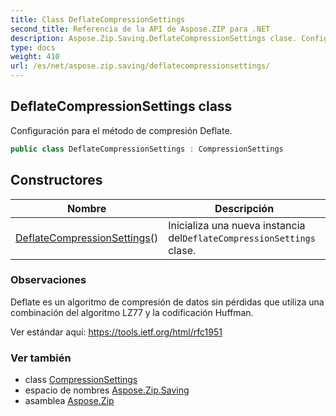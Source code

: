 ```yaml
---
title: Class DeflateCompressionSettings
second_title: Referencia de la API de Aspose.ZIP para .NET
description: Aspose.Zip.Saving.DeflateCompressionSettings clase. Configuración para el método de compresión Deflate.
type: docs
weight: 410
url: /es/net/aspose.zip.saving/deflatecompressionsettings/
---
```

## DeflateCompressionSettings class

Configuración para el método de compresión Deflate.

```csharp
public class DeflateCompressionSettings : CompressionSettings
```

## Constructores

| Nombre | Descripción |
| --- | --- |
| [DeflateCompressionSettings](deflatecompressionsettings/)() | Inicializa una nueva instancia del`DeflateCompressionSettings` clase. |

### Observaciones

Deflate es un algoritmo de compresión de datos sin pérdidas que utiliza una combinación del algoritmo LZ77 y la codificación Huffman.

Ver estándar aquí: https://tools.ietf.org/html/rfc1951

### Ver también

* class [CompressionSettings](../compressionsettings/)
* espacio de nombres [Aspose.Zip.Saving](../../aspose.zip.saving/)
* asamblea [Aspose.Zip](../../)


